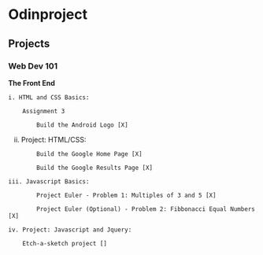 # Odinproject

## Projects

### Web Dev 101

**The Front End**

    i. HTML and CSS Basics:
    
        Assignment 3
        
            Build the Android Logo [X]  
            
    ii. Project: HTML/CSS:
    
            Build the Google Home Page [X]
            
        	Build the Google Results Page [X]
           
    iii. Javascript Basics:
    
            Project Euler - Problem 1: Multiples of 3 and 5 [X]

            Project Euler (Optional) - Problem 2: Fibbonacci Equal Numbers [X]

    iv. Project: Javascript and Jquery:

    	Etch-a-sketch project []
